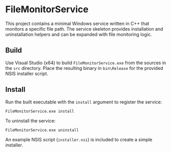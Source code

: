 # FileMonitorService

This project contains a minimal Windows service written in C++ that monitors a specific file path. The service skeleton provides installation and uninstallation helpers and can be expanded with file monitoring logic.

## Build

Use Visual Studio (x64) to build `FileMonitorService.exe` from the sources in the `src` directory. Place the resulting binary in `bin\Release` for the provided NSIS installer script.

## Install

Run the built executable with the `install` argument to register the service:

```
FileMonitorService.exe install
```

To uninstall the service:

```
FileMonitorService.exe uninstall
```

An example NSIS script (`installer.nsi`) is included to create a simple installer.
